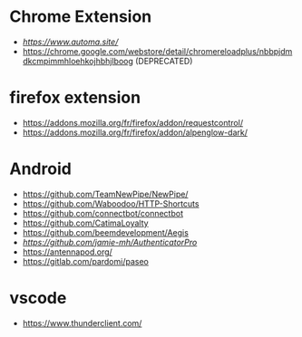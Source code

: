 # Chrome Extension
* *https://www.automa.site/*
* https://chrome.google.com/webstore/detail/chromereloadplus/nbbpjdmdkcmpimmhloehkojhbhjlboog  (DEPRECATED)

# firefox extension
* https://addons.mozilla.org/fr/firefox/addon/requestcontrol/
* https://addons.mozilla.org/fr/firefox/addon/alpenglow-dark/

# Android
* https://github.com/TeamNewPipe/NewPipe/
* https://github.com/Waboodoo/HTTP-Shortcuts
* https://github.com/connectbot/connectbot
* https://github.com/CatimaLoyalty
* https://github.com/beemdevelopment/Aegis
* *https://github.com/jamie-mh/AuthenticatorPro*
* https://antennapod.org/
* https://gitlab.com/pardomi/paseo


# vscode
* https://www.thunderclient.com/
